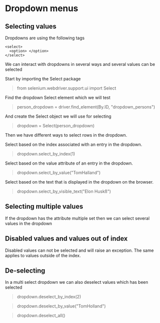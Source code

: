 # Dropdown menus 
## Selecting values
Dropdowns are using the following tags
```
<select> 
  <option> </option>
</select>
```
We can interact with dropdowns in several ways and several values can be selected

Start by importing the Select package  
> from selenium.webdriver.support.ui import Select

Find the dropdown Select element which we will test 
> person_dropdown = driver.find_element(By.ID, "dropdown_persons")

And create the Select object we will use for selecting  
> dropdown = Select(person_dropdown)

Then we have different ways to select rows in the dropdown.

Select based on the index associated with an entry in the dropdown.
> dropdown.select_by_index(1) 

Select based on the value attribute of an entry in the dropdown.
> dropdown.select_by_value("TomHalland")

Select based on the text that is displayed in the dropdown on the browser.
> dropdown.select_by_visible_text("Elon Huskß")

## Selecting multiple values
If the dropdown has the attribute multiple set then we can select several values in the dropdown

## Disabled values and values out of index
Disabled values can not be selected and will raise an exception. The same applies to values outside of the index.

## De-selecting
In a multi select dropdown we can also deselect values which has been selected 

> dropdown.deselect_by_index(2)  

> dropdown.deselect_by_value("TomHolland")

> dropdown.deselect_all()
